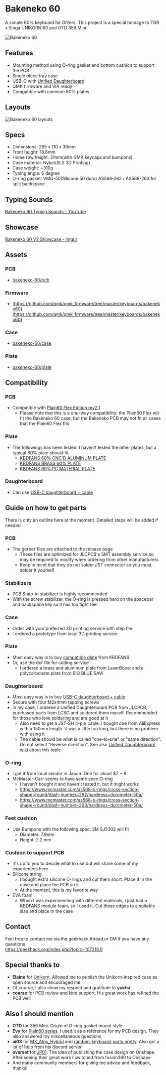 # Bakeneko 60

A simple 60% keyboard for DIYers. This project is a special homage to TGR x Singa UNIKORN 60 and OTD 356 Mini

![Bakeneko 60](https://i.imgur.com/GM0IH8R.jpg)

## Features

- Mounting method using O-ring gasket and bottom cushion to support the PCB
- Single piece tray case
- USB-C with [Unified Daughterboard](https://github.com/ai03-2725/Unified-Daughterboard)
- QMK firmware and VIA ready
- Compatible with common 60% plates

## Layouts

![Bakeneko 60 layouts](https://i.imgur.com/WcwODXd.png)

## Specs

- Dimensions: 295 x 110 x 30mm
- Front height: 18.6mm
- Home row height: 31mm(with GMK keycaps and bumpons)
- Case material: Nylon(SLS 3D Printing)
- Case weight: ~310g
- Typing angle: 6 degree
- O-ring gasket: VMQ-50(Silicone 50 duro) AS568-262 / AS568-263 for split backspace

## Typing Sounds

[Bakeneko 60 Typing Sounds - YouTube](https://youtube.com/playlist?list=PLwI1Rtk5mMpwEDVoZeK9ZmvEfa3WovCov)

## Showcase 

[Bakeneko 60 V2 Showcase - Imgur](https://imgur.com/a/rKg6Lna)

## Assets

### PCB
- [bakeneko-60/pcb](./pcb)

### Firmware
- [https://github.com/qmk/qmk_firmware/tree/master/keyboards/bakeneko60](https://github.com/qmk/qmk_firmware/tree/master/keyboards/bakeneko60)

### Case
- [bakeneko-60/case](./case)

### Plate
- [bakeneko-60/plate](./plate)

## Compatibility

### PCB

- Compatible with [Plain60 Flex Edition rev2.1](https://github.com/evyd13/plain60-flex-edition)
  - Please note that this is a one-way compatibility: the Plain60 Flex will fit the Bakeneko 60 case, but the Bakeneko PCB may not fit all cases that the Plain60 Flex fits

### Plate

- The followings has been tested. I haven't tested the other plates, but a typical 60% plate should fit
  - [KBDFANS 60% CNC'D ALUMINUM PLATE](https://kbdfans.com/collections/60-layout-plate-1/products/cnc-60-aluminum-plate)
  - [KBDFANS BRASS 60% PLATE](https://kbdfans.com/collections/60-layout-plate-1/products/brass-60-plate)
  - [KBDFANS 60% PC MATERIAL PLATE](https://kbdfans.com/collections/60-layout-plate-1/products/60-pc-material-plate?variant=21206992584762)

### Daughterboard

- Can use [USB-C daughterboard + cable](https://anykeys.eu/product/usb-c-daughterboard-cable/)

## Guide on how to get parts

There is only an outline here at the moment. Detailed steps will be added if needed

### PCB

- The gerber files are attached to the release page
  - These files are optimized for JLCPCB's SMT assembly service so may be required to modify when ordering from other manufacturers
  - Keep in mind that they do not solder JST connector so you must solder it yourself

### Stabilizers

- PCB Snap-in stabilizer is highly recommended
- With the screw stabilizer, the O-ring is pressed hard on the spacebar and backspace key so it has too tight feel

### Case

- Order with your preferred 3D printing service with step file
- I ordered a prototype from local 3D printing service

### Plate

- Most easy way is to buy [compatible plate](#plate-1) from KBDFANS
- Or, use the dxf file for cutting service
  - I ordered a brass and aluminum plate from LaserBoost and a polycarbonate plate from BIG BLUE SAW

### Daughterboard

- Most easy way is to buy [USB-C daughterboard + cable](https://anykeys.eu/product/usb-c-daughterboard-cable/)
- Secure with four M2x4mm tapping screws
- In my case, I ordered a Unified Daughterboard PCB from JLCPCB, purchased parts from LCSC and soldered them myself. Recommended for those who love soldering and are good at it
  - Also need to get a JST-SH 4-pin cable. I bought one from AliExpress with a 150mm length. It was a little too long, but there is no problem with using it
  - The cable should be what is called "one-to-one" or "same direction". Do not select "Reverse direction". See also [Unified Daughterboard wiki](https://github.com/ai03-2725/Unified-Daughterboard/wiki/Consumer-info) about this topic

### O-ring

- I got it from local vendor in Japan. One for about $7 ~ 8
- McMaster-Carr seems to have same spec O-ring
  - I haven't bought it and haven't tested it, but it might works
  - https://www.mcmaster.com/as568-o-rings/cross-section-shape~round/dash-number~262/hardness~durometer-50a/
  - https://www.mcmaster.com/as568-o-rings/cross-section-shape~round/dash-number~263/hardness~durometer-50a/

### Feet cushion

- Use Bumpons with the following spec. 3M SJ5302 will fit
  - Diameter: 7.9mm
  - Height: 2.2 mm

### Cushion to support PCB

- It's up to you to decide what to use but will share some of my experiences here
- Silicone string
  - I bought extra silicone O-rings and cut them short. Place it in the case and place the PCB on it
  - At the moment, this is my favorite way
- EVA foam
  - When I was experimenting with different materials, I just had a KBDFANS module foam, so I used it. Cut those edges to a suitable size and place in the case

## Contact

Feel free to contact me via the geekhack thread or DM if you have any questions  
https://geekhack.org/index.php?topic=107316.0

## Special thanks to

- **Elaine** for [Unikorn](https://geekhack.org/index.php?topic=98587.50). Allowed me to publish the Unikorn-inspired case as open source and encouraged me
- Of course, I also show my respect and gratitude to **yuktsi**
- **coarse** for PCB review and kind support. His great work has refined the PCB well

## Also I should mention

- **OTD** for 356 Mini. Origin of O-ring gasket mount style
- **Evy** for [Plain60 series](https://github.com/evyd13/plain60-c). I used it as a reference for my PCB design. They also answered my miscellaneous questions
- **ai03** for [MX_Alps_Hybrid](https://github.com/ai03-2725/MX_Alps_Hybrid) and [random-keyboard-parts.pretty](https://github.com/ai03-2725/random-keyboard-parts.pretty). Also got a lot of help from his discord server
- **overset** for [JP01](https://github.com/overset/JP01). The idea of publishing the case design on Onshape. After seeing their great work I switched from fusion360 to Onshape
- And many community members for giving me advice and feedback, thanks!
